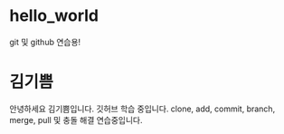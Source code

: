 # hello_world
git 및 github 연습용!

# 김기쁨
안녕하세요 김기쁨입니다. 깃허브 학습 중입니다.
clone, add, commit, branch, merge, pull 및 충돌 해결 연습중입니다.
